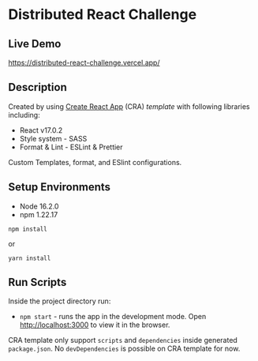 # Distributed React Challenge

## Live Demo 
https://distributed-react-challenge.vercel.app/

## Description

Created by using [Create React App](https://github.com/facebook/create-react-app) (CRA) _template_ with following libraries including:

  - React v17.0.2
  - Style system - SASS
  - Format & Lint - ESLint & Prettier

Custom Templates, format, and ESlint configurations.

## Setup Environments
  - Node 16.2.0
  - npm 1.22.17

  ```
  npm install
  ```

  or
  ```
  yarn install
  ```

## Run Scripts

Inside the project directory run:

- `npm start` - runs the app in the development mode. Open [http://localhost:3000](http://localhost:3000) to view it in the browser.


CRA template only support `scripts` and `dependencies` inside generated `package.json`. No `devDependencies` is possible on CRA template for now.